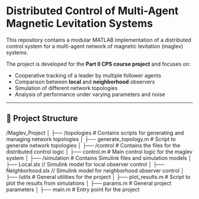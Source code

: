 # Distributed Control of Multi-Agent Magnetic Levitation Systems

This repository contains a modular MATLAB implementation of a distributed control system for a multi-agent network of magnetic levitation (maglev) systems.

The project is developed for the **Part II CPS course project** and focuses on:

- Cooperative tracking of a leader by multiple follower agents
- Comparison between **local** and **neighborhood** observers
- Simulation of different network topologies
- Analysis of performance under varying parameters and noise

---

## 📁 Project Structure
/Maglev_Project
│
├── /topologies # Contains scripts for generating and managing network topologies
│ ├── generate_topology.m # Script to generate network topologies
│ 
├── /control # Contains the files for the distributed control logic
│ ├── control.m # Main control logic for the maglev system
│
├── /simulation # Contains Simulink files and simulation models
│ ├── Local.slx // Simulink model for local observer control
│ ├── Neighborhood.slx // Simulink model for neighborhood observer control
│
├── /utils # General utilities for the project
│ ├── plot_results.m # Script to plot the results from simulations
│ ├── params.m # General project parameters
│
├── main.m # Entry point for the project
